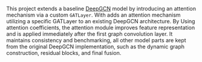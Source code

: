This project extends a baseline [DeepGCN](https://github.com/lightaime/deep_gcns_torch) model by introducing an attention mechanism via a custom `GATLayer`.
With adds an attention mechanism utilizing a specific GATLayer to an existing DeepGCN architecture. 
By Using  attention coefficients, the attention module improves feature representation and is applied immediately after the first graph convolution layer. 
It maintains consistency and benchmarking, all other model parts are kept from the original DeepGCN implementation, such as the dynamic graph construction, residual blocks, and final fusion.
